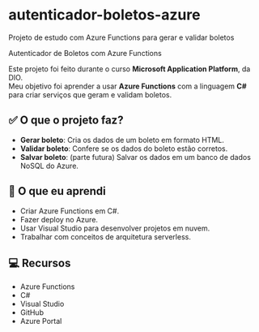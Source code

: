 # autenticador-boletos-azure
Projeto de estudo com Azure Functions para gerar e validar boletos

Autenticador de Boletos com Azure Functions

Este projeto foi feito durante o curso **Microsoft Application Platform**, da DIO.  
Meu objetivo foi aprender a usar **Azure Functions** com a linguagem **C#** para criar serviços que geram e validam boletos.

## ✅ O que o projeto faz?

- **Gerar boleto**: Cria os dados de um boleto em formato HTML.
- **Validar boleto**: Confere se os dados do boleto estão corretos.
- **Salvar boleto**: (parte futura) Salvar os dados em um banco de dados NoSQL do Azure.

## 🚀 O que eu aprendi

- Criar Azure Functions em C#.
- Fazer deploy no Azure.
- Usar Visual Studio para desenvolver projetos em nuvem.
- Trabalhar com conceitos de arquitetura serverless.

## 💻 Recursos

- Azure Functions
- C#
- Visual Studio
- GitHub
- Azure Portal

